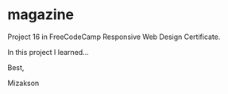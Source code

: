 # magazine

Project 16 in FreeCodeCamp Responsive Web Design Certificate.

In this project I learned...

Best,

Mizakson